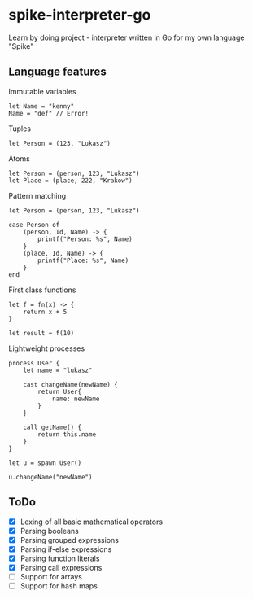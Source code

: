 # spike-interpreter-go
Learn by doing project - interpreter written in Go for my own language "Spike"

## Language features

Immutable variables

```
let Name = "kenny"
Name = "def" // Error!
```

Tuples
```
let Person = (123, "Lukasz")
```

Atoms
```
let Person = (person, 123, "Lukasz")
let Place = (place, 222, "Krakow")
```

Pattern matching
```
let Person = (person, 123, "Lukasz")

case Person of
    (person, Id, Name) -> {
        printf("Person: %s", Name)
    }
    (place, Id, Name) -> {
        printf("Place: %s", Name)
    }
end

```

First class functions
```
let f = fn(x) -> {
    return x + 5
}

let result = f(10)
```

Lightweight processes 
```
process User {
    let name = "lukasz"
    
    cast changeName(newName) {
        return User{
            name: newName
        }
    }
    
    call getName() {
        return this.name 
    }
}

let u = spawn User()

u.changeName("newName")
```

## ToDo

- [x] Lexing of all basic mathematical operators
- [x] Parsing booleans
- [x] Parsing grouped expressions
- [x] Parsing if-else expressions
- [x] Parsing function literals
- [x] Parsing call expressions
- [ ] Support for arrays
- [ ] Support for hash maps 